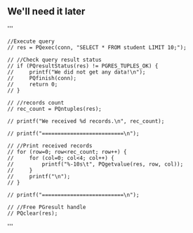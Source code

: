 
## We'll need it later

'''

    //Execute query
    // res = PQexec(conn, "SELECT * FROM student LIMIT 10;");
    
    // //Check query result status
    // if (PQresultStatus(res) != PGRES_TUPLES_OK) {
    //     printf("We did not get any data!\n");
    //     PQfinish(conn);
    //     return 0;
    // }
    
    // //records count
    // rec_count = PQntuples(res);
    
    // printf("We received %d records.\n", rec_count);

    // printf("==========================\n");
    
    // //Print received records
    // for (row=0; row<rec_count; row++) {
    //     for (col=0; col<4; col++) {
    //         printf("%-10s\t", PQgetvalue(res, row, col));
    //     }
    //     printf("\n"); 
    // }
    
    // printf("==========================\n");
    
    // //Free PGresult handle 
    // PQclear(res);
'''